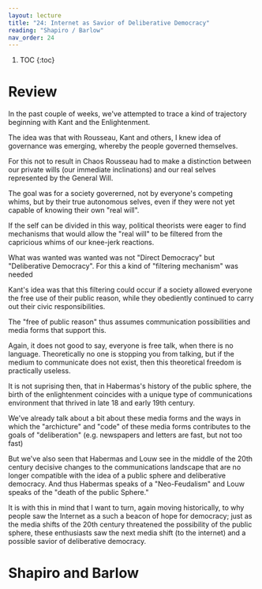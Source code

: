```yaml
---
layout: lecture
title: "24: Internet as Savior of Deliberative Democracy"
reading: "Shapiro / Barlow"
nav_order: 24
---
```


1. TOC 
{:toc}

# Review

In the past couple of weeks, we've attempted to trace a kind of trajectory beginning with Kant and the Enlightenment. 

The idea was that with Rousseau, Kant and others, I knew idea of governance was emerging, whereby the people governed themselves. 

For this not to result in Chaos Rousseau had to make a distinction between our private wills (our immediate inclinations) and our real selves represented by the General Will. 

The goal was for a society govererned, not by everyone's competing whims, but by their true autonomous selves, even if they were not yet capable of knowing their own "real will". 

If the self can be divided in this way, political theorists were eager to find mechanisms that would allow the "real will" to be filtered from the capricious whims of our knee-jerk reactions. 

What was wanted was wanted was not "Direct Democracy" but "Deliberative Democracy". For this a kind of "filtering mechanism" was needed

Kant's idea was that this filtering could occur if a society allowed everyone the free use of their public reason, while they obediently continued to carry out their civic responsibilities. 

The "free of public reason" thus assumes communication possibilities and media forms that support this. 

Again, it does not good to say, everyone is free talk, when there is no language. Theoretically no one is stopping you from talking, but if the medium to communicate does not exist, then this theoretical freedom is practically useless. 

It is not suprising then, that in Habermas's history of the public sphere, the birth of the enlightenment coincides with a unique type of communications environment that thrived in late 18 and early 19th century. 

We've already talk about a bit about these media forms and the ways in which the "archicture" and "code" of these media forms contributes to the goals of "deliberation" (e.g. newspapers and letters are fast, but not too fast)

But we've also seen that Habermas and Louw see in the middle of the 20th century decisive changes to the communications landscape that are no longer compatible with the idea of a public sphere and deliberative democracy. And thus Habermas speaks of a "Neo-Feudalism" and Louw speaks of the "death of the public Sphere."

It is with this in mind that I want to turn, again moving historically, to why people saw the Internet as a such a beacon of hope for democracy; just as the media shifts of the 20th century threatened the possibility of the public sphere, these enthusiasts saw the next media shift (to the internet) and a possible savior of deliberative democracy.

# Shapiro and Barlow



